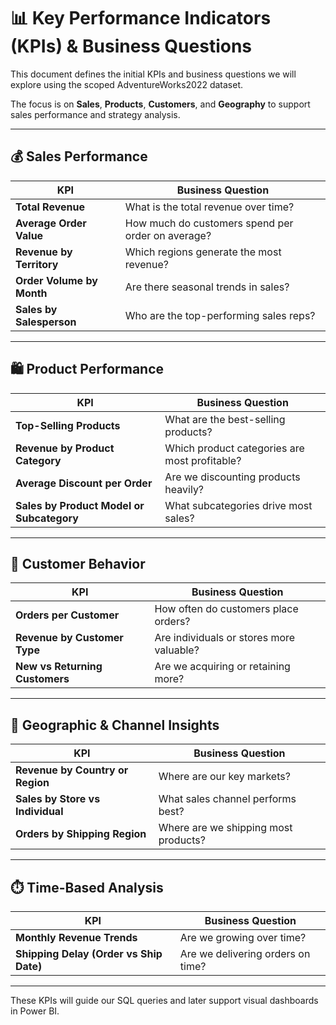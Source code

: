 # 📊 Key Performance Indicators (KPIs) & Business Questions

This document defines the initial KPIs and business questions we will explore using the scoped AdventureWorks2022 dataset.

The focus is on **Sales**, **Products**, **Customers**, and **Geography** to support sales performance and strategy analysis.

---

## 💰 Sales Performance

| KPI | Business Question |
|-----|--------------------|
| **Total Revenue** | What is the total revenue over time? |
| **Average Order Value** | How much do customers spend per order on average? |
| **Revenue by Territory** | Which regions generate the most revenue? |
| **Order Volume by Month** | Are there seasonal trends in sales? |
| **Sales by Salesperson** | Who are the top-performing sales reps? |

---

## 🛍️ Product Performance

| KPI | Business Question |
|-----|--------------------|
| **Top-Selling Products** | What are the best-selling products? |
| **Revenue by Product Category** | Which product categories are most profitable? |
| **Average Discount per Order** | Are we discounting products heavily? |
| **Sales by Product Model or Subcategory** | What subcategories drive most sales? |

---

## 🧍 Customer Behavior

| KPI | Business Question |
|-----|--------------------|
| **Orders per Customer** | How often do customers place orders? |
| **Revenue by Customer Type** | Are individuals or stores more valuable? |
| **New vs Returning Customers** | Are we acquiring or retaining more? |

---

## 📍 Geographic & Channel Insights

| KPI | Business Question |
|-----|--------------------|
| **Revenue by Country or Region** | Where are our key markets? |
| **Sales by Store vs Individual** | What sales channel performs best? |
| **Orders by Shipping Region** | Where are we shipping most products? |

---

## ⏱️ Time-Based Analysis

| KPI | Business Question |
|-----|--------------------|
| **Monthly Revenue Trends** | Are we growing over time? |
| **Shipping Delay (Order vs Ship Date)** | Are we delivering orders on time? |

---

These KPIs will guide our SQL queries and later support visual dashboards in Power BI.

